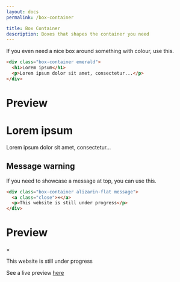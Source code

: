 ```yaml
---
layout: docs
permalink: /box-container

title: Box Container
description: Boxes that shapes the container you need
---
```

If you even need a nice box around something with colour, use this.
```html
<div class="box-container emerald">
  <h1>Lorem ipsum</h1>
  <p>Lorem ipsum dolor sit amet, consectetur...</p>
</div>
```
# Preview
<div class="box-container emerald">
  <h1>Lorem ipsum</h1>
  <p>Lorem ipsum dolor sit amet, consectetur...</p>
</div>

## Message warning
If you need to showcase a message at top, you can use this.
```html
<div class="box-container alizarin-flat message">
  <a class="close">×</a>
  <p>This website is still under progress</p>
</div>
```

# Preview
<div class="box-container alizarin-flat message">
  <a class="close">×</a>
  <p>This website is still under progress</p>
</div>

See a live preview [here](/examples/top-message)
